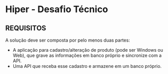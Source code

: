 # Hiper - Desafio Técnico

<h2> REQUISITOS </h2>

A solução deve ser composta por pelo menos duas partes: 
<ul>
  <li>A aplicação para cadastro/alteração de produto (pode ser Windows ou Web), que grave as informações em banco próprio e sincronize com a API.</li>
  <li>Uma API que receba esse cadastro e armazene em um banco próprio.</li>
</ul>
